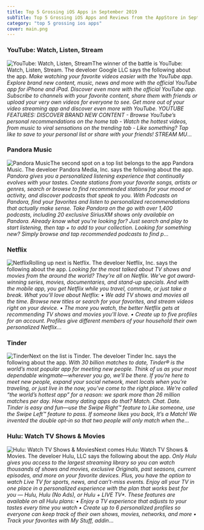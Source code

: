```yaml
---
title: Top 5 Grossing iOS Apps in September 2019
subTitle: Top 5 Grossing iOS Apps and Reviews from the AppStore in September 2019.
category: "top 5 grossing ios apps"
cover: main.png
---
```


### YouTube: Watch, Listen, Stream

![YouTube: Watch, Listen, Stream](https://is3-ssl.mzstatic.com/image/thumb/Purple113/v4/77/a2/fb/77a2fbd6-90b8-0412-f13d-868d259f3e47/AppIcon-0-1x_U007emarketing-0-0-GLES2_U002c0-512MB-sRGB-0-0-0-85-220-0-0-0-7.png/100x100bb.png)The winner of the battle is YouTube: Watch, Listen, Stream. The develoer Google LLC says the following about the app. _Make watching your favorite videos easier with the YouTube app. Explore brand new content, music, news and more with the official YouTube app for iPhone and iPad.  Discover even more with the official YouTube app. Subscribe to channels with your favorite content, share them with friends or upload your very own videos for everyone to see.  Get more out of your video streaming app and discover even more with YouTube.  YOUTUBE FEATURES:  DISCOVER BRAND NEW CONTENT - Browse YouTube’s personal recommendations on the home tab - Watch the hottest videos, from music to viral sensations on the trending tab - Like something? Tap like to save to your personal list or share with your friends!  STREAM MU_...

### Pandora Music

![Pandora Music](https://is4-ssl.mzstatic.com/image/thumb/Purple113/v4/0f/0d/47/0f0d4792-d72d-f9e6-33c2-3ef07d28e297/AppIcon-0-0-1x_U007emarketing-0-0-0-7-0-0-sRGB-0-0-0-GLES2_U002c0-512MB-85-220-0-0.png/100x100bb.png)The second spot on a top list belongs to the app Pandora Music. The develoer Pandora Media, Inc. says the following about the app. _Pandora gives you a personalized listening experience that continually evolves with your tastes.  Create stations from your favorite songs, artists or genres, search or browse to find recommended stations for your mood or activity, and discover podcasts that speak to you.   With Podcasts on Pandora, find your favorites and listen to personalized recommendations that actually make sense. Take Pandora on the go with over 1,400 podcasts, including 20 exclusive SiriusXM shows only available on Pandora. Already know what you’re looking for? Just search and play to start listening, then tap + to add to your collection. Looking for something new? Simply browse and tap recommended podcasts to find p_...

### Netflix

![Netflix](https://is5-ssl.mzstatic.com/image/thumb/Purple113/v4/b5/13/73/b5137372-159a-09f3-0836-382ac597a19c/AppIcon-0-1x_U007emarketing-0-0-GLES2_U002c0-512MB-sRGB-0-0-0-85-220-0-0-0-10.png/100x100bb.png)Rolling up next is Netflix. The develoer Netflix, Inc. says the following about the app. _Looking for the most talked about TV shows and movies from the around the world? They’re all on Netflix.  We’ve got award-winning series, movies, documentaries, and stand-up specials. And with the mobile app, you get Netflix while you travel, commute, or just take a break.  What you’ll love about Netflix:  • We add TV shows and movies all the time. Browse new titles or search for your favorites, and stream videos right on your device. • The more you watch, the better Netflix gets at recommending TV shows and movies you’ll love. • Create up to five profiles for an account. Profiles give different members of your household their own personalized Netflix_...

### Tinder

![Tinder](https://is5-ssl.mzstatic.com/image/thumb/Purple123/v4/d9/e8/72/d9e87243-ee9e-be5b-cfd5-7733f7faa22e/AppIcon-0-1x_U007emarketing-0-0-GLES2_U002c0-512MB-sRGB-0-0-0-85-220-0-0-0-7.png/100x100bb.png)Next on the list is Tinder. The develoer Tinder Inc. says the following about the app. _With 30 billion matches to date, Tinder® is the world’s most popular app for meeting new people. Think of us as your most dependable wingmate—wherever you go, we’ll be there. If you’re here to meet new people, expand your social network, meet locals when you’re traveling, or just live in the now, you’ve come to the right place. We’re called “the world’s hottest app” for a reason: we spark more than 26 million matches per day. How many dating apps do that?  Match. Chat. Date. Tinder is easy and fun—use the Swipe Right™ feature to Like someone, use the Swipe Left™ feature to pass. If someone likes you back, It’s a Match! We invented the double opt-in so that two people will only match when the_...

### Hulu: Watch TV Shows & Movies

![Hulu: Watch TV Shows & Movies](https://is4-ssl.mzstatic.com/image/thumb/Purple123/v4/78/90/64/789064cb-6d38-2da3-3bfb-3d8ca33877a1/HuluAppIcon-0-1x_U007emarketing-0-0-GLES2_U002c0-512MB-sRGB-0-0-0-85-220-0-0-0-7.png/100x100bb.png)Next comes Hulu: Watch TV Shows & Movies. The develoer Hulu, LLC says the following about the app. _Only Hulu gives you access to the largest streaming library so you can watch thousands of shows and movies, exclusive Originals, past seasons, current episodes, and more on your favorite devices. Plus, you have the option to watch Live TV for sports, news, and can’t-miss events.  Enjoy all your TV in one place in a personalized experience with the plan that works best for you — Hulu, Hulu (No Ads), or Hulu + LIVE TV*.  These features are available on all Hulu plans: • Enjoy a TV experience that adjusts to your tastes every time you watch • Create up to 6 personalized profiles so everyone can keep track of their own shows, movies, networks, and more • Track your favorites with My Stuff, addin_...

